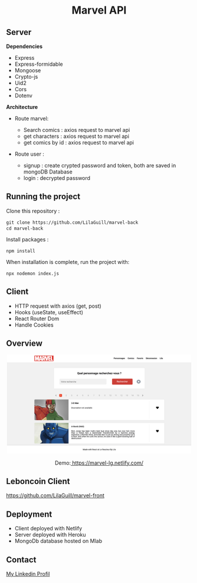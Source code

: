 <h1 align="center">Marvel API</h1>

## Server

**Dependencies**

- Express
- Express-formidable
- Mongoose
- Crypto-js
- Uid2
- Cors
- Dotenv

**Architecture**

- Route marvel:

  - Search comics : axios request to marvel api
  - get characters : axios request to marvel api
  - get comics by id : axios request to marvel api

- Route user :
  - signup : create crypted password and token, both are saved in mongoDB Database
  - login : decrypted password

## Running the project

Clone this repository :

```
git clone https://github.com/LilaGuill/marvel-back
cd marvel-back
```

Install packages :

```
npm install
```

When installation is complete, run the project with:

```
npx nodemon index.js
```

## Client

- HTTP request with axios (get, post)
- Hooks (useState, useEffect)
- React Router Dom
- Handle Cookies

## Overview

  <p align="center">
    <img width="500" src="https://github.com/LilaGuill/marvel-front/blob/master/public/screen.png"alt="capture-1">
  </p>

<p align="center">
  Demo:<a href="https://marvel-lg.netlify.com//" target="_blank"> https://marvel-lg.netlify.com/</a>
</p>

## Leboncoin Client

<a href="https://github.com/LilaGuill/marvel-front">https://github.com/LilaGuill/marvel-front</a>

## Deployment

- Client deployed with Netlify
- Server deployed with Heroku
- MongoDb database hosted on Mlab

## Contact

<a href="https://www.linkedin.com/in/lila-guillermic-66542476/" target="_blank">My Linkedin Profil</a>
